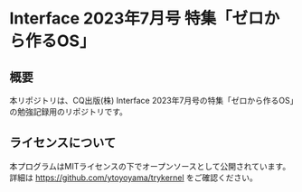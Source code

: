 # Interface 2023年7月号 特集「ゼロから作るOS」

## 概要
本リポジトリは、CQ出版(株) Interface 2023年7月号の特集「ゼロから作るOS」の勉強記録用のリポジトリです。

## ライセンスについて

本プログラムはMITライセンスの下でオープンソースとして公開されています。</br>
詳細は <https://github.com/ytoyoyama/trykernel> をご確認ください。

